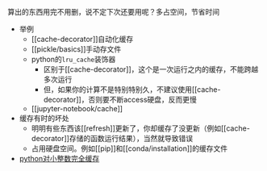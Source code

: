 算出的东西用完不用删，说不定下次还要用呢？多占空间，节省时间
- 举例
  - [[cache-decorator]]自动化缓存
  - [[pickle/basics]]手动存文件
  - python的`lru_cache`装饰器
    - 区别于[[cache-decorator]]，这个是一次运行之内的缓存，不能跨越多次运行
    - 但，如果你的计算不是特别特别久，不建议使用[[cache-decorator]]，否则要不断access硬盘，反而更慢
  - [[jupyter-notebook/cache]]
- 缓存有时的坏处
  - 明明有些东西该[[refresh]]更新了，你却缓存了没更新（例如[[cache-decorator]]存储的函数运行结果），当然就导致错误
  - 占用硬盘空间。例如[[pip]]和[[conda/installation]]的缓存文件
- [python对小整数完全缓存](https://www.cnblogs.com/luoheng23/p/11023848.html#:~:text=%E5%B0%8F%E6%95%B4%E6%95%B0%E5%AF%B9%E8%B1%A1%E6%B1%A0,%E4%B8%BA%E4%BA%86%E5%BA%94%E5%AF%B9%E5%B0%8F%E6%95%B4%E6%95%B0%E7%9A%84%E9%A2%91%E7%B9%81%E4%BD%BF%E7%94%A8%EF%BC%8Cpython%E4%BD%BF%E7%94%A8%E5%AF%B9%E5%B0%8F%E6%95%B4%E6%95%B0%E8%BF%9B%E8%A1%8C%E4%BA%86%E7%BC%93%E5%AD%98%EF%BC%8C%E9%BB%98%E8%AE%A4%E8%8C%83%E5%9B%B4%E4%B8%BA%20%5B-5%2C256%5D%EF%BC%8C%E5%9C%A8%E8%BF%99%E4%B8%AA%E8%8C%83%E5%9B%B4%E5%86%85%E7%9A%84%E6%89%80%E6%9C%89%E6%95%B4%E6%95%B0%E8%A2%ABpython%E5%AE%8C%E5%85%A8%E5%9C%B0%E7%BC%93%E5%AD%98%EF%BC%8C%E5%BD%93%E6%9C%89%E5%8F%98%E9%87%8F%E4%BD%BF%E7%94%A8%E8%BF%99%E4%BA%9B%E5%B0%8F%E6%95%B4%E6%95%B0%E6%97%B6%EF%BC%8C%E5%A2%9E%E5%8A%A0%E5%AF%B9%E5%BA%94%E5%B0%8F%E6%95%B4%E6%95%B0%E5%AF%B9%E8%B1%A1%E7%9A%84%E5%BC%95%E7%94%A8%E5%8D%B3%E5%8F%AF%E3%80%82)